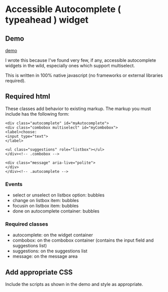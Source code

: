 # Accessible Autocomplete ( typeahead ) widget

## Demo

[demo](https://RichCaloggero.github.io/autocomplete/autocomplete.html)


I wrote this because I've found very few, if any, accessible autocomplete widgets in the wild, especially ones which support multiselect.

This is written in 100% native javascript (no frameworks or external libraries required).

## Required html

These classes add behavior to existing markup.  The markup you must include has the following form:

```
<div class="autocomplete" id="myAutocomplete">
<div class="combobox multiselect" id="myCombobox">
<label>choose:
<input type="text">
</label>

<ul class="suggestions" role="listbox"></ul>
</div><!-- .combobox -->

<div class="message" aria-live="polite">
</div>
</div><!-- .autocomplete -->
```

### Events

- select or unselect on listbox option: bubbles
- change on listbox item: bubbles
- focusin on listbox item: bubbles
- done on autocomplete container: bubbles

### Required classes

- autocomplete: on the widget container
- combobox: on the combobox container (contains the input field and suggestions list)
- suggestions: on the suggestions list
- message: on the message area


## Add appropriate CSS

Include the scripts as shown in the demo and style as appropriate.


